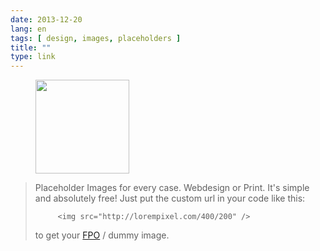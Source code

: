 ```yaml
---
date: 2013-12-20
lang: en
tags: [ design, images, placeholders ]
title: ""
type: link
---
```


<figure>
<a
href="https://hugo.ferreira.cc/placeholder-images-for-every-case-webdesign-or/attachment/265/"
rel="attachment"><img
src="https://hugo.ferreira.cc/wp-content/uploads/2013/12/tumblr_my41xx2GL01qz82meo1_1280-150x150.png"
width="150" height="150" /></a></figure>

> Placeholder Images for every case. Webdesign or Print. It's simple and
> absolutely free! Just put the custom url in your code like this:
>
>          <img src="http://lorempixel.com/400/200" />
>         
> to get your [FPO](http://en.wikipedia.org/wiki/For_position_only "For Position Only") / dummy image.

